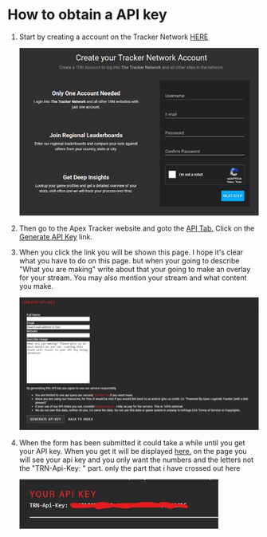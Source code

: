 # How to obtain a API key
1. Start by creating a account on the Tracker Network [HERE](https://thetrackernetwork.com/auth/register)

   ![Create Account](/screenshots/createAccount.jpg)


2. Then go to the Apex Tracker website and goto the [API Tab.](https://apex.tracker.gg/site-api)
   Click on the [Generate API Key](https://apex.tracker.gg/site-api/create) link.


3. When you click the link you will be shown this page. I hope it's clear what you have to do on this page.
   but when your going to describe "What you are making" write about that your going to make an overlay for your stream. You may also
   mention your stream and what content you make.
   
   ![Create A API Key](/screenshots/generateAPIKeyLink.jpg)
   

4. When the form has been submitted it could take a while until you get your API key. When you get it will be displayed [here.](https://apex.tracker.gg/site-api)
   on the page you will see your api key and you only want the numbers and the letters not the "TRN-Api-Key: " part.
   only the part that i have crossed out here
   
   ![API KEY](/screenshots/apiketInfo.jpg)
